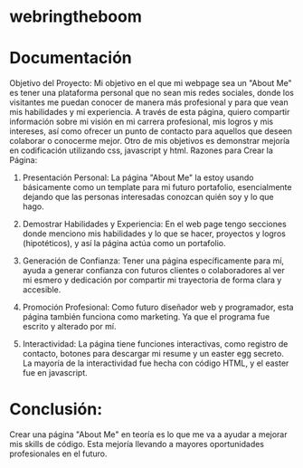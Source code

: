 # webringtheboom
# Documentación
Objetivo del Proyecto:
Mi objetivo en el que mi webpage sea un "About Me" es tener una plataforma personal que no sean mis redes sociales, donde los visitantes me puedan conocer de manera más profesional y para que vean mis habilidades y mi experiencia. A través de esta página, quiero compartir información sobre mi visión en mi carrera profesional, mis logros y mis intereses, así como ofrecer un punto de contacto para aquellos que deseen colaborar o conocerme mejor. Otro de mis objetivos es demonstrar mejoría en codificación utilizando css, javascript y html.
Razones para Crear la Página:
1.	Presentación Personal: La página "About Me" la estoy usando básicamente como un template para mi futuro portafolio, esencialmente dejando que las personas interesadas conozcan quién soy y lo que hago.

2.	Demostrar Habilidades y Experiencia: En el web page tengo secciones donde menciono mis habilidades y lo que se hacer, proyectos y logros (hipotéticos), y así la página actúa como un portafolio. 

3.	Generación de Confianza: Tener una página específicamente para mí, ayuda a generar confianza con futuros clientes o colaboradores al ver mi esmero y dedicación por compartir mi trayectoria de forma clara y accesible.


4.	Promoción Profesional: Como futuro diseñador web y programador, esta página también funciona como marketing. Ya que el programa fue escrito y alterado por mí.

5.	Interactividad: La página tiene funciones interactivas, como registro de contacto, botones para descargar mi resume y un easter egg secreto. La mayoría de la interactividad fue hecha con código HTML, y el easter fue en javascript.

# Conclusión:
Crear una página "About Me" en teoría es lo que me va a ayudar a mejorar mis skills de código. Esta mejoría llevando a mayores oportunidades profesionales en el futuro.
